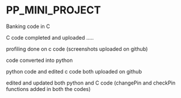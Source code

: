 # PP_MINI_PROJECT

Banking code in C

C code completed and uploaded .....

profiling done on c code
(screenshots uploaded on github)

code converted into python

python code and edited c code both uploaded on github

edited and updated both python and C code
(changePin and checkPin functions added in both the codes)

